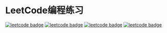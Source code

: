 # LeetCode编程练习

[![leetcode badge](https://leetcode-badge.chyroc.cn/?name=braincy&leetcode_badge_style=Leetcode%20|%20Ranking-{{.ranking}}-green.svg)](https://codecov.io/gh/Chyroc/algorithms-go)
[![leetcode badge](https://leetcode-badge.braincy.cn/?name=braincy)](https://codecov.io/gh/Chyroc/algorithms-go)
[![leetcode badge](https://leetcode-badge.braincy.cn/?name=braincy&leetcode_badge_style=Leetcode%20|%20Question-{{.solved_question_rate}}-{{%20if%20le%20.solved_question_rate_float%200.3}}red{{%20else%20if%20le%20.solved_question_rate_float%200.6}}yellow{{%20else%20}}green{{%20end%20}}.svg)](https://codecov.io/gh/Chyroc/algorithms-go)
[![leetcode badge](https://leetcode-badge.braincy.cn/?name=braincy&leetcode_badge_style=Leetcode%20|%20Submission-{{.accepted_submission_rate}}-{{%20if%20le%20.accepted_submission_rate_float%200.3}}red{{%20else%20if%20le%20.solved_question_rate_float%200.6}}yellow{{%20else%20}}green{{%20end%20}}.svg)](https://codecov.io/gh/Chyroc/algorithms-go)
